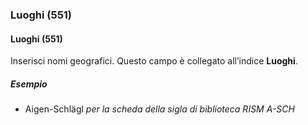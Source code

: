 ### Luoghi (551)

#### Luoghi (551)
Inserisci nomi geografici. Questo campo è collegato all’indice **Luoghi**.  

##### Esempio  
- Aigen-Schlägl _per la scheda della sigla di biblioteca RISM A-SCH_

